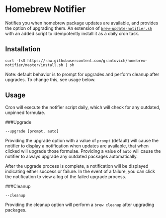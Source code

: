 # Homebrew Notifier

Notifies you when homebrew package updates are available, and provides the
option of upgrading them. An extension of
[`brew-update-notifier.sh`](https://gist.github.com/streeter/3254906) with an
added script to idempotently install it as a daily cron task.

## Installation

```
curl -fsS https://raw.githubusercontent.com/grantovich/homebrew-notifier/master/install.sh | sh
```

Note: default behavior is to prompt for upgrades and perform cleanup after
upgrades. To change this, see usage below.

## Usage
Cron will execute the notifier script daily, which will check for any
outdated, unpinned formulae.

###Upgrade
```
--upgrade [prompt, auto]
```
Providing the upgrade option with a value of `prompt` (default) will cause the
notifier to display a notification when updates are available, that when
clicked will upgrade those formulae. Providing a value of `auto` will cause the
notifier to always upgrade any outdated packages automatically.

After the upgrade process is complete, a notification will be displayed
indicating either success or failure. In the event of a failure, you can click
the notification to view a log of the failed upgrade process.

###Cleanup
```
--cleanup
```
Providing the cleanup option will perform a `brew cleanup` after upgrading
packages.
